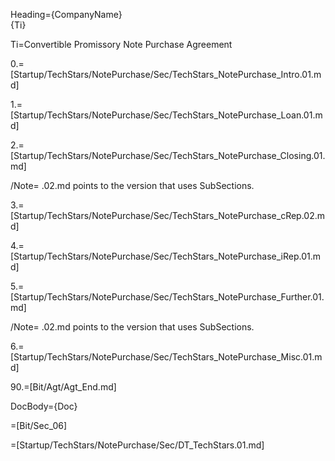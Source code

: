 Heading={CompanyName}<br>{Ti}

Ti=Convertible Promissory Note Purchase Agreement

0.=[Startup/TechStars/NotePurchase/Sec/TechStars_NotePurchase_Intro.01.md]

1.=[Startup/TechStars/NotePurchase/Sec/TechStars_NotePurchase_Loan.01.md]

2.=[Startup/TechStars/NotePurchase/Sec/TechStars_NotePurchase_Closing.01.md]

/Note= .02.md points to the version that uses SubSections.

3.=[Startup/TechStars/NotePurchase/Sec/TechStars_NotePurchase_cRep.02.md]

4.=[Startup/TechStars/NotePurchase/Sec/TechStars_NotePurchase_iRep.01.md]

5.=[Startup/TechStars/NotePurchase/Sec/TechStars_NotePurchase_Further.01.md]

/Note= .02.md points to the version that uses SubSections.

6.=[Startup/TechStars/NotePurchase/Sec/TechStars_NotePurchase_Misc.01.md]

90.=[Bit/Agt/Agt_End.md]

DocBody={Doc}

=[Bit/Sec_06]

=[Startup/TechStars/NotePurchase/Sec/DT_TechStars.01.md]